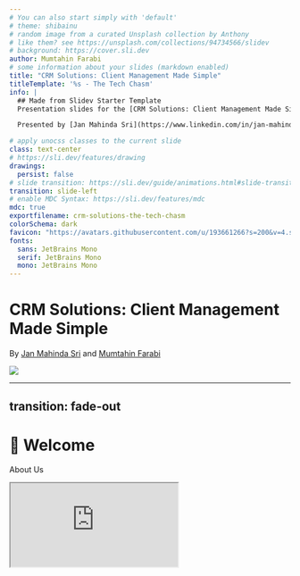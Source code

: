 ```yaml
---
# You can also start simply with 'default'
# theme: shibainu
# random image from a curated Unsplash collection by Anthony
# like them? see https://unsplash.com/collections/94734566/slidev
# background: https://cover.sli.dev
author: Mumtahin Farabi
# some information about your slides (markdown enabled)
title: "CRM Solutions: Client Management Made Simple"
titleTemplate: '%s - The Tech Chasm'
info: |
  ## Made from Slidev Starter Template
  Presentation slides for the [CRM Solutions: Client Management Made Simple](https://www.meetup.com/the-tech-chasm/events/305383057/) talk hosted by [The Tech Chasm](https://thetechchasm.com).

  Presented by [Jan Mahinda Sri](https://www.linkedin.com/in/jan-mahinda-sri-485472112) and [Mumtahin Farabi](https://www.linkedin.com/in/mfarabi/).

# apply unocss classes to the current slide
class: text-center
# https://sli.dev/features/drawing
drawings:
  persist: false
# slide transition: https://sli.dev/guide/animations.html#slide-transitions
transition: slide-left
# enable MDC Syntax: https://sli.dev/features/mdc
mdc: true
exportfilename: crm-solutions-the-tech-chasm
colorSchema: dark
favicon: "https://avatars.githubusercontent.com/u/193661266?s=200&v=4.svg"
fonts:
  sans: JetBrains Mono
  serif: JetBrains Mono
  mono: JetBrains Mono
---
```


<h1><span class="text-amber-500"> CRM Solutions:</span> Client Management Made <span class="text-yellow-400">Simple</span></h1>

 By [Jan Mahinda Sri](https://www.linkedin.com/in/jan-mahinda-sri-485472112) and [Mumtahin Farabi](https://www.linkedin.com/in/mfarabi/)

<div class="flex space-x-4 w-full justify-center">
<a href="https://www.meetup.com/the-tech-chasm/events/305383057/" target="_blank" rel="noopener noreferrer" >
<img src="https://cdn.worldvectorlogo.com/logos/meetup-1.svg" class="size-10"/>
</a>

<a href="https://www.instagram.com/thetechchasm/" target="_blank" rel="noopener noreferrer" >
<skill-icons-instagram />
</a>

<a href="https://www.linkedin.com/company/the-tech-chasm/" target="_blank" rel="noopener noreferrer" >
<logos-linkedin-icon />
</a>

<a href="https://www.youtube.com/@thetechchasm" target="_blank" rel="noopener noreferrer" >
<logos-youtube-icon />
</a>

<a href="https://github.com/the-tech-chasm" target="_blank" rel="noopener noreferrer" >
<skill-icons-github-dark />
</a>
</div>


<!-- <div @click="$slidev.nav.next" class="mt-12 py-1" hover:bg="white op-10"> -->
<!--   Press Space for next page <carbon:arrow-right /> -->
<!-- </div> -->

<!-- <div class="abs-br m-6 text-xl"> -->
<!--   <button @click="$slidev.nav.openInEditor" title="Open in Editor" class="slidev-icon-btn"> -->
<!--     <carbon:edit /> -->
<!--   </button> -->
<!--   <a href="https://github.com/slidevjs/slidev" target="_blank" class="slidev-icon-btn"> -->
<!--     <carbon:logo-github /> -->
<!--   </a> -->
<!-- </div> -->

<!--
The last comment block of each slide will be treated as slide notes. It will be visible and editable in Presenter Mode along with the slide. [Read more in the docs](https://sli.dev/guide/syntax.html#notes)
-->

---
transition: fade-out
---

<h1 class="text-amber-500"> 👋 Welcome </h1>

About Us

<iframe src="https://thetechchasm.com" class="w-full h-40vh" />

---
transition: fade-out
---

<h1 class="text-amber-500"> 👋 Speakers </h1>

<div class="w-full flex justify-center space-x-4">

<ProfileCard 
  profileImage="https://media.licdn.com/dms/image/v2/D4E03AQH8dPF9DfS60Q/profile-displayphoto-shrink_800_800/B4EZN5PtBEGQAc-/0/1732905980746?e=1743033600&v=beta&t=01GUfNMdLnikADWLRlK4ZsrVdbq6NbQBtl1Je_sEQV0"
  name="Jan Mahinda Sri"
  role="SDR"
  companyLogo="https://www.veem.com/wp-content/themes/veem-theme/public/images/veem-logo.svg"
  companyLink="https://www.veem.com/"
  companyName="Veem"
  description="Founder & Professional Yapper @ The Tech Chasm"
  :socialLinks="[
    { url: 'https://www.linkedin.com/in/jan-mahinda-sri-485472112/', icon: 'logos-linkedin-icon', class: 'text-xl text-blue-600 hover:text-blue-800' },
    { url: 'https://www.veem.com/', icon: 'i-mdi-web', class: 'text-xl hover:text-gray-800' },
    { url: 'https://github.com/janchasm', icon: 'logos-github-icon', class: 'text-xl text-gray-600 hover:text-gray-800' },
    { url: 'https://www.instagram.com/janmahinda', icon: 'logos-instagram-icon', class: 'text-xl text-pink-500 hover:text-pink-600' },
    { url: 'https://thetechchasm.com', icon: 'i-mdi-earth', class: 'text-xl text-green-600 hover:text-green-700' }
  ]"
/>

<ProfileCard 
  profileImage="https://media.licdn.com/dms/image/v2/D4E03AQFpxJLWWAf_Sw/profile-displayphoto-shrink_800_800/profile-displayphoto-shrink_800_800/0/1730870018543?e=1743638400&v=beta&t=aWQZ6AO9aK65LoIyp6XHBwuB8RaqrCd4NsyJ1oXGiqo"
  name="Mumtahin Farabi"
  role="SWE"
  companyLogo="https://media.licdn.com/dms/image/v2/D560BAQHO_PK_d28WgA/company-logo_100_100/company-logo_100_100/0/1723738302750?e=1746057600&v=beta&t=aPBu9bHxasv8gLUC5PqgKIFirdE_yQveWZRnOgXrz8k"
  companyLink="https://www.wtconsulting.xyz"
  companyName="ChartHouse Labs"
  description="Intern that made the slides & Guest Speaker"
  :socialLinks="[
    { url: 'https://www.linkedin.com/in/mfarabi', icon: 'logos-linkedin-icon', class: 'text-xl text-blue-600 hover:text-blue-800' },
    { url: 'https://www.veem.com/', icon: 'i-mdi-web', class: 'text-xl hover:text-gray-800' },
    { url: 'https://github.com/mfarabi619', icon: 'logos-github-icon', class: 'text-xl text-gray-600 hover:text-gray-800' },
    { url: 'https://www.instagram.com/farabi.01', icon: 'logos-instagram-icon', class: 'text-xl text-pink-500 hover:text-pink-600' },
    { url: 'https://mfarabi.dev', icon: 'i-mdi-earth', class: 'text-xl text-green-600 hover:text-green-700' }
  ]"
/>
</div>
---
transition: fade-out
---

# 👋 Introduction


## Jan Mahinda Sri

- Sales Development Representative (SDR) @ [Veem](https://www.veem.com/)
- Professional Yapper

## Mumtahin Farabi
- 2nd year CS @ Carleton University - Minor in Business
- Interned @ Ciena, and Emids
- Currently at ChartHouse Labs
- Tech Entertainer 
  - [@techwithfarabi](https://www.instagram.com/techwithfarabi/)

---
transition: fade-out
---

# 🤔 Motivation
- Involved with student clubs, not-for-profits, and startups
  - Faced the same problems everywhere
- Needed to go from 🪙 to 💰
- Put technical ability to use
- How?

| Strategy |              Difficulty                                       |         Quality          | 
|---- | --------------------------------------------------- | --------------------------- |
| 1. 🤖 Browser Automation| 😭 |  🗑️  |
| 2. 🧑‍💻 Create Your Own | 🤨 | ⚙️ |
| 3. 🛖 Self-Host Open-Source Alternative | 🤗 | ✨ |

---
transition: fade-out
---

# 🤖 Browser Automation
- [Playwright](https://playwright.dev/)
  - Works on all browsers
  - Made by the team behind Google Chrome
  
- Alternatives
  - [Cypress](https://www.cypress.io/)
  - [Selenium]()
  - [Robot]()

---
transition: fade-out
---

# 🧑‍💻 Create Your Own 

- [Jira]()

![Image](https://github.com/user-attachments/assets/b766b28c-38fc-4df2-81b9-9eb7d86dda28)
- [Notion]()
- [Google Sheets + Apps Script API]()

---
transition: fade-out
---

# 🧑‍💻 Create Your Own - Feature Comparisons

| Feature                           | Jira Software (Cloud) | Jira Work Management (Cloud) | Jira Software (Data Center) | Trello   | ClickUp  | Monday   | Notion   | OpenProject |
|-----------------------------------|-----------------------|------------------------------|-----------------------------|----------|----------|----------|----------|-------------|
| User limit                        | ❌ 10                   | ❌ 10                          | ✅                          | ✅       | ✅       | ❌ 2       | ✅       | ✅          |
| Customizable card fields          | ✅                    | ✅                           | ⚠️ Max 3                    | ✅       | ✅       | ✅       | ✅       | ✅          |
| Easily add columns and statuses   | ✅                    | ✅                           | ❌                          | ✅       | ✅       | ✅       | ✅       | ✅          |
| Card is easy to create            | ✅                    | ✅                           | ❌                          | ✅       | ✅       | ✅       | ✅       | ✅          |
| GitHub Integration                | ✅                    | ✅                           | ✅                          | ❌       | ✅       | ❌       | ✅       | ✅          |
| Dashboard                         | ✅                    | ⚠️ Poor quality             | ❌                          | ✅       | ✅       | ⚠️ Configuration required | ⚠️ Configuration required | ✅ |
| Calendar                          | ✅                    | ✅                           | ❌                          | ✅       | ✅       | ✅       | ✅       | ✅          |
| Table/List View                   | ✅                    | ✅                           | ❌                          | ✅       | ✅       | ✅       | ✅       | ✅          |
| Timeline View/Gantt Chart         | ✅                    | ✅                           | ❌                          | ✅       | ✅       | ✅       | ✅       | ✅          |
| Mobile App                        | ✅                    | ✅                           | ✅                          | ✅       | ✅       | ❌       | ✅       | ✅          |
| Desktop App                       | ✅                    | ✅                           | ✅                          | ✅       | ✅       | ❌       | ✅       | ✅          |

---
transition: fade-out
---

# 🧑‍💻 Create Your Own - Price Comparisons 

| Feature                                | Jira Software (Cloud) | Jira Work Management (Cloud) | Trello         | ClickUp  | Monday            | Notion | OpenProject                    |
|----------------------------------------|-----------------------|------------------------------|----------------|----------|-------------------|--------|--------------------------------|
| Pricing link                           | Jira Software pricing | Jira Work Management Pricing | Trello pricing | Pricing  | Pricing           | Pricing| Enterprise Edition             |
| Annual billed price (70 users)         | $8150                | $5000                        | N/A            | $7.00    | $13               | N/A    | Enterprise Edition must be requested |
| Monthly billed price (70 users)        | $8.15                | $5.00                        | $13.26         | $10.00   | $17               | $8     | Enterprise Edition must be requested |
| Discount (%)                           | 75                   | 75                           | 75             | TBD      | First 10 users free + rest 70% off | 100%   | N/A                            |
| (Discounted) Annual billed price (70 users)| $2037.50            | $1250                        | N/A            | TBD      | $2340             | N/A    | TBD                            |
| (Discounted) Monthly billed price (70 users)| $2.04             | $1.25                        | $3.32          | TBD      | $3060             | $0     | TBD                            |
| User limit                             | Unlimited            | Unlimited                    | Unlimited      | Unlimited| 100               | Unlimited | Unlimited                   |
| Customizable card fields               | ✅                   | ✅                           | ✅             | ✅       | ✅                | ✅     | ✅                             |
| Easily add columns and statuses        | ✅                   | ✅                           | ✅             | ✅       | ✅                | ✅     | ✅                             |
| Card is easy to create                 | ✅                   | ✅                           | ✅             | ✅       | ✅                | ✅     | ✅                             |
| GitHub Integration                     | ✅                   | ✅                           | ✅             | ✅       | ✅                | ✅     | ✅                             |
| Dashboard                              | ✅                   | ✅                           | ✅             | ✅       | ✅                | ✅     | ✅                             |
| Calendar                               | ✅                   | ✅                           | ✅             | ✅       | ✅                | ✅     | ✅                             |
| Table/List View                        | ✅                   | ✅                           | ✅             | ✅       | ✅                | ✅     | ✅                             |
| Timeline View/Gantt Chart              | ✅                   | ✅                           | ✅             | ✅       | ✅                | ✅     | ✅                             |
| Mobile App                             | ✅                   | ✅                           | ✅             | ✅       | ✅                | ❌     | ✅                             |
| Desktop App                            | ✅                   | ✅                           | ✅             | ✅       | ✅                | ❌     | ✅                             |


transition: fade-out
---

# 🛖 Self-Host Open-Source Alternative

- [Twenty](https://twenty.com/)
- [Dolibarr](https://www.dolibarr.org/)
- []

# 🚀 Bonus: Make your own but easier
- [Appsmith](https://www.appsmith.com/)
- []()

<!-- --- -->
<!-- src: ./pages/starters/slides.md -->
<!-- hide: false -->
<!-- --- -->
